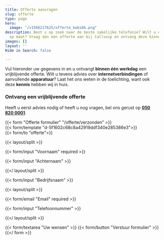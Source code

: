 ```yaml
---
title: Offerte aanvragen
slug: offerte
type: page
hero:
  image: "/v1566217625/offerte_kwbi0k.png"
description: Bent u op zoek naar de beste zakelijke telefonie? Wilt u een offerte
  op maat? Vraag dan een offerte aan bij Callvoip en ontvang deze binnen 1 dag.
images: []
layout: ''
Hide in Search: false

---
```

Vul hieronder uw gegevens in en u ontvangt **binnen één werkdag** een vrijblijvende offerte. Wilt u tevens advies over **internetverbindingen** of aanvullende **apparatuur**? Laat het ons weten in de toelichting, want ook deze **kennis** hebben wij in huis.

### Ontvang een vrijblijvende offerte

Heeft u eerst advies nodig of heeft u nog vragen, bel ons gerust op [**050 820 0001**](tel:+31508200001).

{{< form "Offerte formulier" "/offerte/verzonden" >}}  
{{< form/template "d-5f1602c68c8a42919ddf340e285386e3">}}  
{{< form/to "offerte">}}

{{< layout/split >}}

{{< form/input "Voornaam" required >}}

{{< form/input "Achternaam" >}}

{{</ layout/split >}}

{{< form/input "Bedrijfsnaam" >}}

{{< layout/split >}}

{{< form/email "Email" required >}}

{{< form/input "Telefoonnummer" >}}

{{</ layout/split >}}

{{< form/textarea "Uw wensen" >}} {{< form/button "Verstuur formulier" >}}{{</ form >}}